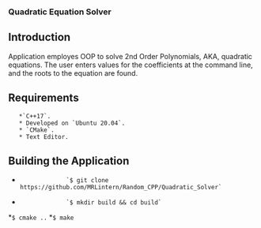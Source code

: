 ### Quadratic Equation Solver

## Introduction

Application employes OOP to solve 2nd Order Polynomials, AKA, quadratic equations.
The user enters values for the coefficients at the command line, and the roots to 
the equation are found.

## Requirements

       *`C++17`.
       * Developed on `Ubuntu 20.04`.
       * `CMake`.
       * Text Editor.

## Building the Application

  *                  `$ git clone https://github.com/MRLintern/Random_CPP/Quadratic_Solver`
  *                  `$ mkdir build && cd build`
  *`$ cmake ..`
  *`$ make`


